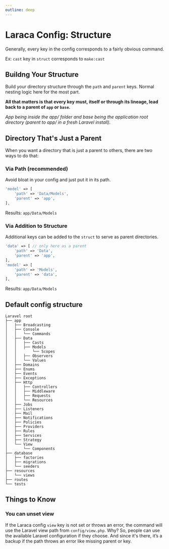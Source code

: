 ```yaml
---
outline: deep
---
```


# Laraca Config: Structure

Generally, every key in the config corresponds to a fairly obvious command.

Ex: `cast` key in `struct` corresponds to `make:cast`

## Buildng Your Structure

Build your directory structure through the `path` and `parent` keys. Normal nesting logic here for the most part.

**All that matters is that every key must, itself or through its lineage, lead back to a parent of `app` or `base`.**

_App being inside the app/ folder and base being the application root directory (parent to app/ in a fresh Laravel install)._

## Directory That's Just a Parent

When you want a directory that is just a parent to others, there are two ways to do that:

### Via Path (recommended)

Avoid bloat in your config and just put it in its path.

```php
'model' => [
    'path' => 'Data/Models',
    'parent' => 'app',
],
```

Results: `app/Data/Models`

### Via Addition to Structure

Additional keys can be added to the `struct` to serve as parent directories.

```php
'data' => [ // only here as a parent
    'path' => 'Data',
    'parent' => 'app',
],
'model' => [
    'path' => 'Models',
    'parent' => 'data',
],
```

Results: `app/Data/Models`

## Default config structure

```
Laravel root
├── app
│   ├── Broadcasting
│   ├── Console
│   │   └── Commands
│   ├── Data
│   │   ├── Casts
│   │   ├── Models
│   │       └── Scopes
│   │   ├── Observers
│   │   └── Values
│   ├── Domains
│   ├── Enums
│   ├── Events
│   ├── Exceptions
│   ├── Http
│   │   ├── Controllers
│   │   ├── Middleware
│   │   ├── Requests
│   │   └── Resources
│   ├── Jobs
│   ├── Listeners
│   ├── Mail
│   ├── Notifications
│   ├── Policies
│   ├── Providers
│   ├── Rules
│   ├── Services
│   ├── Strategy
│   └── View
│       └── Components
├── database
│   ├── factories
│   ├── migrations
│   └── seeders
├── resources
│   └── views
├── routes
└── tests
```

## Things to Know

### You can unset view

If the Laraca config `view` key is not set or throws an error, the command will use the Laravel view path from `config/view.php`.
Why? So, people can use the available Laravel configuration if they choose. And since it's there, it’s a backup if the path throws an error like missing parent or key.
